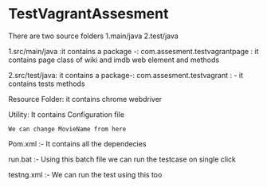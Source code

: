 # TestVagrantAssesment

There are two source folders 
1.main/java
2.test/java

1.src/main/java :it contains a package -:
com.assesment.testvagrantpage : it contains page class of wiki and imdb web element and methods

2.src/test/java: it contains a package-:
com.assesment.testvagrant : - it contains tests methods

Resource Folder: it contains chrome webdriver

Utility: It contains Configuration file  

	We can change MovieName from here

Pom.xml :- It contains all the dependecies 

run.bat :- Using this batch file we can run the testcase on single click

testng.xml :- We can run the test using this too
